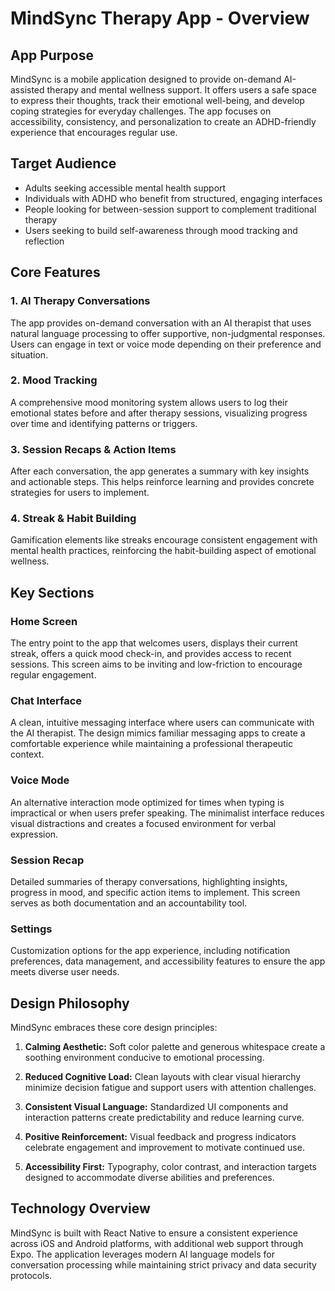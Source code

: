 # MindSync Therapy App - Overview

## App Purpose

MindSync is a mobile application designed to provide on-demand AI-assisted therapy and mental wellness support. It offers users a safe space to express their thoughts, track their emotional well-being, and develop coping strategies for everyday challenges. The app focuses on accessibility, consistency, and personalization to create an ADHD-friendly experience that encourages regular use.

## Target Audience

- Adults seeking accessible mental health support
- Individuals with ADHD who benefit from structured, engaging interfaces
- People looking for between-session support to complement traditional therapy
- Users seeking to build self-awareness through mood tracking and reflection

## Core Features

### 1. AI Therapy Conversations
The app provides on-demand conversation with an AI therapist that uses natural language processing to offer supportive, non-judgmental responses. Users can engage in text or voice mode depending on their preference and situation.

### 2. Mood Tracking
A comprehensive mood monitoring system allows users to log their emotional states before and after therapy sessions, visualizing progress over time and identifying patterns or triggers.

### 3. Session Recaps & Action Items
After each conversation, the app generates a summary with key insights and actionable steps. This helps reinforce learning and provides concrete strategies for users to implement.

### 4. Streak & Habit Building
Gamification elements like streaks encourage consistent engagement with mental health practices, reinforcing the habit-building aspect of emotional wellness.

## Key Sections

### Home Screen
The entry point to the app that welcomes users, displays their current streak, offers a quick mood check-in, and provides access to recent sessions. This screen aims to be inviting and low-friction to encourage regular engagement.

### Chat Interface
A clean, intuitive messaging interface where users can communicate with the AI therapist. The design mimics familiar messaging apps to create a comfortable experience while maintaining a professional therapeutic context.

### Voice Mode
An alternative interaction mode optimized for times when typing is impractical or when users prefer speaking. The minimalist interface reduces visual distractions and creates a focused environment for verbal expression.

### Session Recap
Detailed summaries of therapy conversations, highlighting insights, progress in mood, and specific action items to implement. This screen serves as both documentation and an accountability tool.

### Settings
Customization options for the app experience, including notification preferences, data management, and accessibility features to ensure the app meets diverse user needs.

## Design Philosophy

MindSync embraces these core design principles:

1. **Calming Aesthetic:** Soft color palette and generous whitespace create a soothing environment conducive to emotional processing.

2. **Reduced Cognitive Load:** Clean layouts with clear visual hierarchy minimize decision fatigue and support users with attention challenges.

3. **Consistent Visual Language:** Standardized UI components and interaction patterns create predictability and reduce learning curve.

4. **Positive Reinforcement:** Visual feedback and progress indicators celebrate engagement and improvement to motivate continued use.

5. **Accessibility First:** Typography, color contrast, and interaction targets designed to accommodate diverse abilities and preferences.

## Technology Overview

MindSync is built with React Native to ensure a consistent experience across iOS and Android platforms, with additional web support through Expo. The application leverages modern AI language models for conversation processing while maintaining strict privacy and data security protocols.